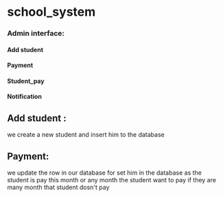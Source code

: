 # school_system

### Admin interface:

####    Add student 
####    Payment  
####    Student_pay 
####    Notification

## Add student :
we create a new student and insert him to the database

## Payment:
we update the row in our database for set him in the database as the student is pay this month
or any month the student want to pay if they are many month that student dosn't pay
